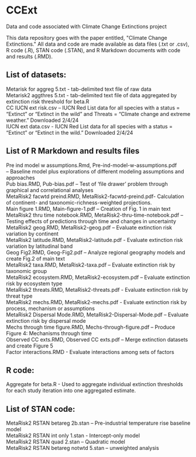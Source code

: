 # CCExt
Data and code associated with Climate Change Extinctions project

This data repository goes with the paper entitled, "Climate Change Extinctions." All data and code are made available as data files (.txt or .csv), R code  (.R), STAN code (.STAN), and R Markdown documents with code and results (.RMD).

## List of datasets:
Metarisk for aggreg 5.txt - tab-delimited text file of raw data <br>
Metarisk2 aggthres 5.txt - tab-delimited text file of data aggregated by extinction risk threshold for beta.R <br>
CC IUCN ext risk.csv – IUCN Red List data for all species with a status = “Extinct” or “Extinct in the wild” and Threats = “Climate change and extreme weather.” Downloaded 2/4/24 <br>
IUCN ext data.csv - IUCN Red List data for all species with a status = “Extinct” or “Extinct in the wild.” Downloaded 2/4/24 <br>

## List of R Markdown and results files
Pre ind model w assumptions.Rmd, Pre-ind-model-w-assumptions.pdf <br>
– Baseline model plus explorations of different modeling assumptions and approaches <br>
Pub bias.RMD, Pub-bias.pdf – Test of ‘file drawer’ problem through graphical and correlational analyses <br>
MetaRisk2 facwtd preind.RMD, MetaRisk2-facwtd-preind.pdf- Calculation of continent- and taxonomic-richness-weighted projections. <br>
Main figure 1.RMD, Main-figure-1.pdf – Creation of Fig. 1 in main text <br>
MetaRisk2 thru time notebook.RMD, MetaRisk2-thru-time-notebook.pdf – Testing effects of predictions through time and changes in uncertainty <br>
MetaRisk2 geog.RMD, MetaRisk2-geog.pdf – Evaluate extinction risk variation by continent <br>
MetaRisk2 latitude.RMD, MetaRisk2-latitude.pdf - Evaluate extinction risk variation by latitudinal band <br>
Geog Fig2.RMD, Geog-Fig2.pdf – Analyze regional geography models and create Fig.2 of main text <br>
MetaRisk2 taxa.RMD, MetaRisk2-taxa.pdf – Evaluate extinction risk by taxonomic group <br>
MetaRisk2  ecosystem.RMD, MetaRisk2-ecosystem.pdf – Evaluate extinction risk by ecosystem type <br>
MetaRisk2 threats.RMD, MetaRisk2-threats.pdf - Evaluate extinction risk by threat type <br>
MetaRisk2 mechs.RMD, MetaRisk2-mechs.pdf - Evaluate extinction risk by process, mechanism or assumptions <br>
MetaRisk2 Dispersal Mode.RMD, MetaRisk2-Dispersal-Mode.pdf – Evaluate extinction risk by dispersal mode <br>
Mechs through time figure.RMD,  Mechs-through-figure.pdf – Produce Figure 4: Mechanisms through time <br>
Observed CC exts.RMD, Observed CC exts.pdf – Merge extinction datasets and create Figure 5 <br>
Factor interactions.RMD - Evaluate interactions among sets of factors <br>

## R code:
Aggregate for beta.R - Used to aggregate individual extinction thresholds for each study iteration into one aggregated estimate.

## List of STAN code:
MetaRisk2 RSTAN betareg 2b.stan – Pre-industrial temperature rise baseline model <br>
MetaRisk2 RSTAN int only 1.stan - Intercept-only model <br>
MetaRisk2 RSTAN quad 2.stan – Quadratic model <br>
MetaRisk2 RSTAN betareg notwtd 5.stan – unweighted analysis <br>

